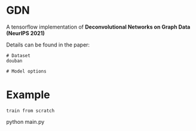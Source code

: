# GDN
A tensorflow implementation of **Deconvolutional Networks on Graph Data (NeurIPS 2021)**
<p align="center">
</p>
<p align="justify">

Details can be found in the paper:

```
# Dataset
douban

# Model options
```

# Example
```
train from scratch

```
python main.py 

